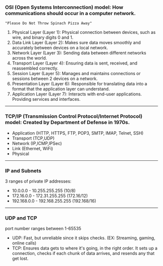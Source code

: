 ### OSI (Open Systems Interconnection) model: How communications should occur in a computer network.

`"Please Do Not Throw Spinach Pizza Away"`
1. Physical Layer (Layer 1): Physical connection between devices, such as wire, and binary digits 0 and 1.
2. Data Link Layer (Layer 2): Makes sure data moves smoothly and accurately between devices on a local network.
3. Network Layer (Layer 3): Sending data between different networks across the world.
4. Transport Layer (Layer 4): Ensuring data is sent, received, and reassembled correctly.
5. Session Layer (Layer 5): Manages and maintains connections or sessions between 2 devices on a network.
6. Presentation Layer (Layer 6): Responsible for translating data into a format that the application layer can understand.
7. Application Layer (Layer 7): Interacts with end-user applications. Providing services and interfaces.
___

### TCP/IP (Transmission Control Protocol/Internet Protocol) model: Created by Department of Defense in 1970s.
- Application (HTTP, HTTPS, FTP, POP3, SMTP, IMAP, Telnet, SSH) 
- Transport (TCP,UDP)
- Network (IP,ICMP,IPSec)
- Link (Ethernet, WiFi)
- Physical

___

### IP and Subnets
3 ranges of private IP addresses:
- 10.0.0.0 - 10.255.255.255 (10/8)
- 172.16.0.0 - 172.31.255.255 (172.16/12)
- 192.168.0.0 - 192.168.255.255 (192.168/16)
___

### UDP and TCP
port number ranges between 1-65535

- UDP: Fast, but unreliable since it skips checks. (EX: Streaming, gaming, online calls)
- TCP: Ensures data gets to where it's going, in the right order. It sets up a connection, checks if each chunk of data arrives, and resends any that get lost.

